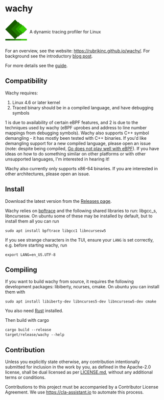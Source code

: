 # wachy

<img src="docs/images/logo.png?raw=true" alt="Logo" width="72" align="left">

<br>

&nbsp; A dynamic tracing profiler for Linux

<br>

For an overview, see the website: https://rubrikinc.github.io/wachy/.
For background see the introductory [blog post](https://www.rubrik.com/blog/technology/22/1/introducing-wachy-a-new-approach-to-performance-debugging).

For more details see the [guide](docs/guide.md).

## Compatibility

Wachy requires:
1. Linux 4.6 or later kernel
2. Traced binary should be in a compiled language, and have debugging symbols

1 is due to availability of certain eBPF features, and 2 is due to the
techniques used by wachy (eBPF uprobes and address to line number mappings from
debugging symbols). Wachy also supports C++ symbol demangling - it has mostly
been tested with C++ binaries. If you'd like demangling support for a new
compiled language, please open an issue (note: despite being compiled, [Go does
not play well with
eBPF](https://medium.com/bumble-tech/bpf-and-go-modern-forms-of-introspection-in-linux-6b9802682223#db17)).
If you have ideas on how to do something similar on other platforms or with
other unsupported languages, I'm interested in hearing it!

Wachy also currently only supports x86-64 binaries. If you are interested in
other architectures, please open an issue.

## Install

Download the latest version from the [Releases
page](https://github.com/rubrikinc/wachy/releases).

Wachy relies on
[bpftrace](https://github.com/iovisor/bpftrace/blob/master/INSTALL.md) and the
following shared libraries to run: libgcc_s, libncursesw. On ubuntu some of
these may be installed by default, but to install them all you can run
```
sudo apt install bpftrace libgcc1 libncursesw5
```

If you see strange characters in the TUI, ensure your `LANG` is set correctly,
e.g. before starting wachy, run
```
export LANG=en_US.UTF-8
```

## Compiling

If you want to build wachy from source, it requires the following development
packages: libiberty, ncurses, cmake. On ubuntu you can install them with
```
sudo apt install libiberty-dev libncurses5-dev libncursesw5-dev cmake
```
You also need [Rust](https://www.rust-lang.org) installed.

Then build with cargo
```
cargo build --release
target/release/wachy --help
```

## Contribution

Unless you explicitly state otherwise, any contribution intentionally submitted
for inclusion in the work by you, as defined in the Apache-2.0 license, shall be
dual licensed as per [LICENSE.md](LICENSE.md), without any additional terms or
conditions.

Contributions to this project must be accompanied by a Contributor License
Agreement. We use https://cla-assistant.io to automate this process.
